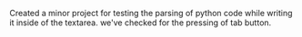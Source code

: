 Created a minor project for testing the parsing of python code while writing it inside of the textarea.
we've checked for the pressing of tab button.